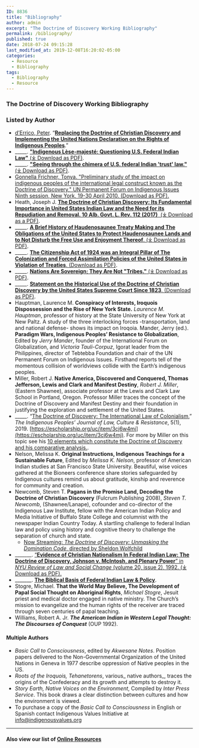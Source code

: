 ```yaml
---
ID: 8836
title: "Bibliography"
author: admin
excerpt: "The Doctrine of Discovery Working Bibliography"
permalink: /bibliography/
published: true
date: 2018-07-24 09:15:28
last_modified_at: 2019-12-08T16:20:02-05:00
categories:
  - Resource
  - Bibliography
tags:
  - Bibliography
  - Resource
---
```

### **The Doctrine of Discovery Working Bibliography**

### **Listed by Author**

- [d’Errico, Peter](https://doctrineofdiscovery.org/resources-by-peter-derrico/). “[**Replacing the Doctrine of Christian Discovery and Implementing the United Nations Declaration on the Rights of Indigenous Peoples**](https://doctrineofdiscovery.org/resources-by-peter-derrico/).”
- \_\_\_\_\_. [**"Indigenous Lèse-majesté: Questioning U.S. Federal Indian Law"** (⤓ Download as PDF)](https://doctrineofdiscovery.org/assets/pdfs/2017_19-02_06_Errico.pdf).
- \_\_\_\_\_. **["Seeing through the chimera of U.S. federal Indian 'trust' law."](https://doctrineofdiscovery.org/assets/pdfs/Seeing_through_the_chimera_of_U.S._feder.pdf)** [(⤓ Download as PDF)](https://doctrineofdiscovery.org/assets/pdfs/Seeing_through_the_chimera_of_U.S._feder.pdf).
- [Gonnella Frichner, Tonya. "Preliminary study of the impact on indigenous peoples of the international legal construct known as the Doctrine of Discovery," UN Permanent Forum on Indigenous Issues Ninth session, New York, 19-30 April 2010. (Download as PDF).](https://doctrineofdiscovery.org/assets/pdfs/DoctrinePrelimStudy2010.pdf)
- Heath, Joseph J. **[The Doctrine of Christian Discovery: Its Fundamental Importance in United States Indian Law and the Need for its Repudiation and Removal. 10 Alb. Govt. L. Rev. 112 (2017)](/assets/pdfs/Joe-Heath-THE-DOCTRINE-OF-CHRISTIAN-DISCOVERY-ITS-FUNDAMENTAL-IMPORTANCE-IN-UNITED-STATES-INDIAN-LAW-AND-THE-NEED-FOR-ITS-REPUDIATION-AND-REMOVAL.pdf)**[  (⤓ Download as a PDF)](/assets/pdfs/Joe-Heath-THE-DOCTRINE-OF-CHRISTIAN-DISCOVERY-ITS-FUNDAMENTAL-IMPORTANCE-IN-UNITED-STATES-INDIAN-LAW-AND-THE-NEED-FOR-ITS-REPUDIATION-AND-REMOVAL.pdf).
- \_\_\_\_\_. [**A Brief History of Haudenosaunee Treaty Making and The Obligations of the United States to Protect Haudenosaunee Lands and to Not Disturb the Free Use and Enjoyment Thereof**. (⤓ Download as PDF)](https://doctrineofdiscovery.org/assets/pdfs/Treaty-history3-19-12xx.pdf).
- \_\_\_\_\_. [**The Citizenship Act of 1924 was an Integral Pillar of The Colonization and Forced Assimilation Policies of the United States in Violation of Treaties**. (Download as PDF)](https://doctrineofdiscovery.org/assets/pdfs/CITIZENSHIP-ACT-OF-1924Red6-6-18.pdf).
- \_\_\_\_\_. [**Nations Are Sovereign; They Are Not "Tribes."** (⤓ Download as PDF)](https://doctrineofdiscovery.org/assets/pdfs/NATION-NOT-TRIBE3-6-18.pdf).
- \_\_\_\_\_. [**Statement on the Historical Use of the Doctrine of Christian Discovery by the United States Supreme Court Since 1823**. (Download as PDF)](https://doctrineofdiscovery.org/assets/pdfs/DoctrineOfDiscovery5-24-14.pdf).
- Hauptman, Laurence M. **Conspiracy of Interests, Iroquois Dispossession and the Rise of New York State.** _Laurence M. Hauptman_, professor of history at the State University of New York at New Paltz. A study of the three interlocking forces -transportation, land and national defense- shows its impact on Iroqoia. Mander, Jerry (ed.). **Paradigm Wars, Indigenous Peoples’ Resistance to Globalization**, Edited by _Jerry Mander_, founder of the International Forum on Globalization, and _Victoria Tauli-Corpuz_, Igorat leader from the Philippines, director of Tebtebba Foundation and chair of the UN Permanent Forum on Indigenous Issues. Firsthand reports tell of the momentous collision of worldviews collide with the Earth’s indigenous peoples.
- Miller, Robert J. **Native America, Discovered and Conquered, Thomas Jefferson, Lewis and Clark and Manifest Destiny**, _Robert J. Miller_, (Eastern Shawnee), associate professor at the Lewis and Clark Law School in Portland, Oregon. Professor Miller traces the concept of the Doctrine of Discovery and Manifest Destiny and their foundation in justifying the exploration and settlement of the United States.
- \_\_\_\_\_. “[The Doctrine of Discovery: The International Law of Colonialism](https://escholarship.org/uc/item/3cj6w4mj),” _The Indigenous Peoples’ Journal of Law, Culture & Resistance_, 5(1), 2019. [https://escholarship.org/uc/item/3cj6w4mj](https://escholarship.org/uc/item/3cj6w4mj). For more by Miller on this topic see his [10 elements which constitute the Doctrine of Discovery and his comparative analysis.](/the-doctrine-of-discovery-the-international-law-of-colonialism/).
- Nelson, Melissa K. **Original Instructions, Indigenous Teachings for a Sustainable Future**, Edited by _Melissa K. Nelson_, professor of American Indian studies at San Francisco State University. Beautiful, wise voices gathered at the Bioneers conference share stories safeguarded by Indigenous cultures remind us about gratitude, kinship and reverence for community and creation.
- Newcomb, Steven T. **Pagans in the Promise Land, Decoding the Doctrine of Christian Discovery** (Fulcrum Publishing 2008), _Steven T. Newcomb_, (Shawnee/Lanape), cofounder and co-director of the Indigenous Law Institute, fellow with the American Indian Policy and Media Initiative of Buffalo State College and columnist with the newspaper Indian Country Today. A startling challenge to federal Indian law and policy using history and cognitive theory to challenge the separation of church and state.
  - [Now Streaming: _The Doctrine of Discovery: Unmasking the Domination Code_, directed by Sheldon Wolfchild](https://vimeo.com/ondemand/dominationcode)
- \_\_\_\_\_\_\_. [“**Evidence of Christian Nationalism In Federal Indian Law: The Doctrine of Discovery, Johnson v. McIntosh, and Plenary Power**” in _NYU Review of Law and Social Change_ (volume 20, issue 2), 1992. (⤓ Download as PDF).](https://doctrineofdiscovery.org/assets/pdfs/Evidence-of-Christian-Nationalism-In-Federal-Indian-Law.pdf)
- \_\_\_\_\_\_\_. **[The Biblical Basis of Federal Indian Law & Policy](/the-biblical-basis-of-federal-indian-law-policy/)**.
- Stogre, Michael. **That the World May Believe, The Development of Papal Social Thought on Aboriginal Rights**, _Michael Stogre_, Jesuit priest and medical doctor engaged in native ministry. The Church’s mission to evangelize and the human rights of the receiver are traced through seven centuries of papal teaching.
- Williams, Robert A. Jr. **_The American Indian in Western Legal Thought: The Discourses of Conquest_** (OUP 1992).

#### **Multiple Authors**

- _Basic Call to Consciousness_, edited by _Akwesane Notes_. Position papers delivered to the Non-Governmental Organization of the United Nations in Geneva in 1977 describe oppression of Native peoples in the US.
- _Roots of the Iroquois, Tehanetorens_, various_ native authors_, traces the origins of the Confederacy and its growth and attempts to destroy it.
- _Story Earth, Native Voices on the Environment_, Compiled by _Inter Press Service_. This book draws a clear distinction between cultures and how the environment is viewed.  
- To purchase a copy of the _Basic Call to Consciousness_ in English or Spanish contact Indigenous Values Initiative at info@indigenousvalues.org

***
#### Also view our list of [Online Resources](/online-resources/)

